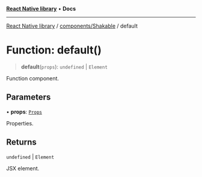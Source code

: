 [**React Native library**](../../../index.md) • **Docs**

***

[React Native library](../../../modules.md) / [components/Shakable](../index.md) / default

# Function: default()

> **default**(`props`): `undefined` \| `Element`

Function component.

## Parameters

• **props**: [`Props`](../interfaces/Props.md)

Properties.

## Returns

`undefined` \| `Element`

JSX element.
